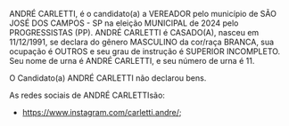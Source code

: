 ANDRÉ CARLETTI, é o candidato(a) a VEREADOR pelo município de SÃO JOSÉ DOS CAMPOS - SP na eleição MUNICIPAL de 2024 pelo PROGRESSISTAS (PP). ANDRÉ CARLETTI é CASADO(A), nasceu em 11/12/1991, se declara do gênero MASCULINO da cor/raça BRANCA, sua ocupação é OUTROS e seu grau de instrução é SUPERIOR INCOMPLETO. Seu nome de urna é ANDRÉ CARLETTI, e seu número de urna é 11.

O Candidato(a) ANDRÉ CARLETTI não declarou bens.


As redes sociais de ANDRÉ CARLETTIsão:
- https://www.instagram.com/carletti.andre/;